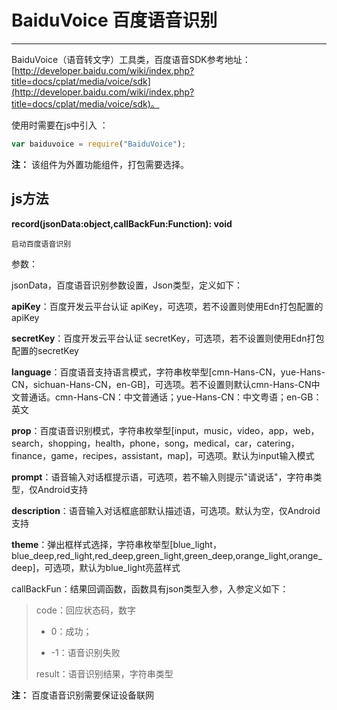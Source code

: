 # BaiduVoice 百度语音识别

----------

BaiduVoice（语音转文字）工具类，百度语音SDK参考地址：[http://developer.baidu.com/wiki/index.php?title=docs/cplat/media/voice/sdk](http://developer.baidu.com/wiki/index.php?title=docs/cplat/media/voice/sdk)。

使用时需要在js中引入 ：

```javascript
var baiduvoice = require("BaiduVoice"); 
```

**注：** 该组件为外置功能组件，打包需要选择。

<h2 id="cid_1">js方法</h2>  


<span id="ff_0">**record(jsonData:object,callBackFun:Function): void**</span>  

<code>启动百度语音识别</code>  

参数：  

jsonData，百度语音识别参数设置，Json类型，定义如下：

**apiKey**：百度开发云平台认证 apiKey，可选项，若不设置则使用Edn打包配置的apiKey

**secretKey**：百度开发云平台认证 secretKey，可选项，若不设置则使用Edn打包配置的secretKey

**language**：百度语音支持语言模式，字符串枚举型[cmn-Hans-CN，yue-Hans-CN，sichuan-Hans-CN，en-GB]，可选项。若不设置则默认cmn-Hans-CN中文普通话。cmn-Hans-CN：中文普通话；yue-Hans-CN：中文粤语；en-GB：英文

**prop**：百度语音识别模式，字符串枚举型[input，music，video，app，web，search，shopping，health，phone，song，medical，car，catering，finance，game，recipes，assistant，map]，可选项。默认为input输入模式

**prompt**：语音输入对话框提示语，可选项，若不输入则提示"请说话"，字符串类型，仅Android支持

**description**：语音输入对话框底部默认描述语，可选项。默认为空，仅Android支持

**theme**：弹出框样式选择，字符串枚举型[blue_light，blue_deep,red_light,red_deep,green_light,green_deep,orange_light,orange_deep]，可选项，默认为blue_light亮蓝样式

callBackFun：结果回调函数，函数具有json类型入参，入参定义如下：

> code：回应状态码，数字
> 
> - 0：成功；
> 
> - -1：语音识别失败
> 
> result：语音识别结果，字符串类型

**注：** 百度语音识别需要保证设备联网




